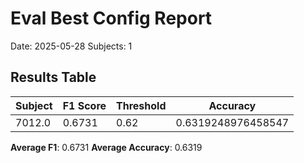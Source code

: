 # Eval Best Config Report
Date: 2025-05-28
Subjects: 1

## Results Table
| Subject | F1 Score | Threshold | Accuracy |
|---------|----------|-----------|----------|
| 7012.0 | 0.6731 | 0.62 | 0.6319248976458547 |

**Average F1**: 0.6731
**Average Accuracy**: 0.6319